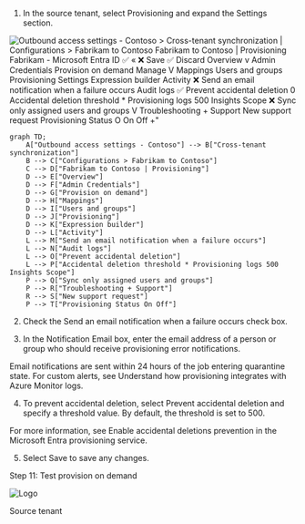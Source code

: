 1. In the source tenant, select Provisioning and expand the Settings section.

![Outbound access settings - Contoso > Cross-tenant synchronization | Configurations > Fabrikam to Contoso Fabrikam to Contoso | Provisioning Fabrikam - Microsoft Entra ID ✅ « ❌ Save ✅ Discard Overview v Admin Credentials Provision on demand Manage V Mappings Users and groups Provisioning Settings Expression builder Activity ❌ Send an email notification when a failure occurs Audit logs ✅ Prevent accidental deletion 0 Accidental deletion threshold \* Provisioning logs 500 Insights Scope ❌ Sync only assigned users and groups V Troubleshooting + Support New support request Provisioning Status O On Off +" ](figures/0)

```mermaid
graph TD;
    A["Outbound access settings - Contoso"] --> B["Cross-tenant synchronization"]
    B --> C["Configurations > Fabrikam to Contoso"]
    C --> D["Fabrikam to Contoso | Provisioning"]
    D --> E["Overview"]
    D --> F["Admin Credentials"]
    D --> G["Provision on demand"]
    D --> H["Mappings"]
    D --> I["Users and groups"]
    D --> J["Provisioning"]
    D --> K["Expression builder"]
    D --> L["Activity"]
    L --> M["Send an email notification when a failure occurs"]
    L --> N["Audit logs"]
    L --> O["Prevent accidental deletion"]
    L --> P["Accidental deletion threshold * Provisioning logs 500 Insights Scope"]
    P --> Q["Sync only assigned users and groups"]
    P --> R["Troubleshooting + Support"]
    R --> S["New support request"]
    P --> T["Provisioning Status On Off"]
```

2. Check the Send an email notification when a failure occurs check box.

3. In the Notification Email box, enter the email address of a person or group who should receive provisioning error notifications.

Email notifications are sent within 24 hours of the job entering quarantine state. For custom alerts, see Understand how provisioning integrates with Azure Monitor logs.

4. To prevent accidental deletion, select Prevent accidental deletion and specify a threshold value. By default, the threshold is set to 500.

For more information, see Enable accidental deletions prevention in the Microsoft Entra provisioning service.

5. Select Save to save any changes.

Step 11: Test provision on demand

![Logo](figures/1) 

Source tenant